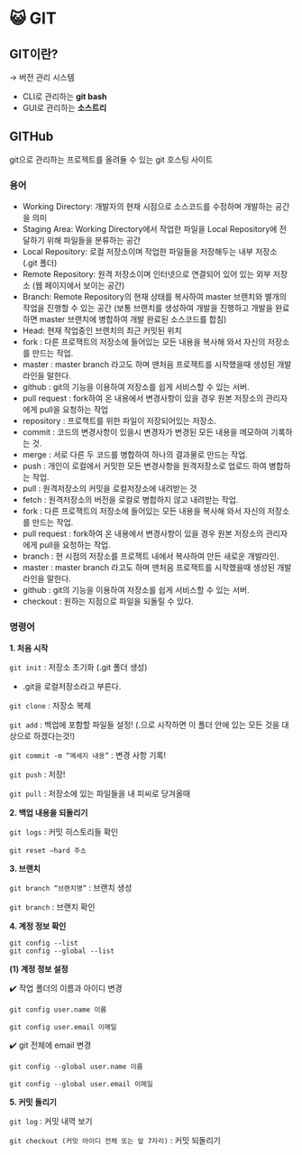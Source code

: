 # 😺 GIT 



## GIT이란?

→ 버전 관리 시스템

- CLI로 관리하는  **git bash**
- GUI로 관리하는 **소스트리**

## GITHub

git으로 관리하는 프로젝트를 올려둘 수 있는 git 호스팅 사이트

### 용어

- Working Directory: 개발자의 현재 시점으로 소스코드를 수정하며 개발하는 공간을 의미
- Staging Area: Working Directory에서 작업한 파일을 Local Repository에 전달하기 위해 파일들을 분류하는 공간
- Local Repository: 로컬 저장소이며 작업한 파일들을 저장해두는 내부 저장소 (.git 폴더)
- Remote Repository: 원격 저장소이며 인터넷으로 연결되어 있어 있는 외부 저장소 (웹 페이지에서 보이는 공간)
- Branch: Remote Repository의 현재 상태를 복사하여 master 브랜치와 별개의 작업을 진행할 수 있는 공간 (보통 브랜치를 생성하여 개발을 진행하고 개발을 완료하면 master 브랜치에 병합하여 개발 완료된 소스코드를 합침)
- Head: 현재 작업중인 브랜치의 최근 커밋된 위치
- fork : 다른 프로잭트의 저장소에 들어있는 모든 내용을 복사해 와서 자신의 저장소를 만드는 작업.
- master : master branch 라고도 하며 맨처음 프로잭트를 시작했을때 생성된 개발라인을 말한다.
- github : git의 기능을 이용하여 저장소를 쉽게 서비스할 수 있는 서버.
- pull request : fork하여 온 내용에서 변경사항이 있을 경우 원본 저장소의 관리자에게 pull을 요청하는 작업
- repository : 프로잭트를 위한 파일이 저장되어있는 저장소.
- commit : 코드의 변경사항이 있을시 변경자가 변경된 모든 내용을 메모하여 기록하는 것.
- merge : 서로 다른 두 코드를 병합하여 하나의 결과물로 만드는 작업.
- push : 개인이 로컬에서 커밋한 모든 변경사항을 원격저장소로 업로드 하여 병합하는 작업.
- pull : 원격저장소의 커밋을 로컬저장소에 내려받는 것
- fetch : 원격저장소의 버전을 로컬로 병합하지 않고 내려받는 작업.
- fork : 다른 프로잭트의 저장소에 들어있는 모든 내용을 복사해 와서 자신의 저장소를 만드는 작업.
- pull request : fork하여 온 내용에서 변경사항이 있을 경우 원본 저장소의 관리자에게 pull을 요청하는 작업.
- branch : 현 시점의 저장소를 프로잭트 내에서 복사하여 만든 새로운 개발라인.
- master : master branch 라고도 하며 맨처음 프로잭트를 시작했을때 생성된 개발라인을 말한다.
- github : git의 기능을 이용하여 저장소를 쉽게 서비스할 수 있는 서버.
- checkout :  원하는 지점으로 파일을 되돌릴 수 있다.

### 명령어

**1. 처음 시작**

`git init` : 저장소 초기화 (.git 폴더 생성)

- .git을 로컬저장소라고 부른다.

`git clone`   : 저장소 복제

`git add`  : 백업에 포함할 파일들 설정! (.으로 시작하면 이 폴더 안에 있는 모든 것을 대상으로 하겠다는것!)

`git commit -m “메세지 내용”` : 변경 사항 기록!

`git push`  : 저장!

`git pull` : 저장소에 있는 파일들을 내 피씨로 당겨올때



**2. 백업 내용을 되돌리기**

`git logs` : 커밋 히스토리들 확인

```
git reset —hard 주소
```





**3. 브랜치**

`git branch “브랜치명”` : 브랜치 생성

`git branch` : 브랜치 확인





**4. 계정 정보 확인**

```
git config --list
git config --global --list
```

**(1) 계정 정보 설정**

✔️ 작업 폴더의 이름과 아이디 변경

`git config user.name 이름`

`git config user.email 이메일`

✔️ git 전체에 email 변경

`git config --global user.name 이름`

`git config --global user.email 이메일`



**5. 커밋 돌리기**

`git log` : 커밋 내역 보기

`git checkout (커밋 아이디 전체 또는 앞 7자리)` : 커밋 되돌리기
